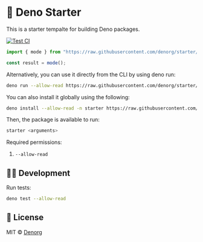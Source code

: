 # 🏁 Deno Starter

This is a starter tempalte for building Deno packages.

[![Test CI](https://github.com/denorg/starter/workflows/Test%20CI/badge.svg)](https://github.com/denorg/starter/actions)

```ts
import { mode } from "https://raw.githubusercontent.com/denorg/starter/master/mod.ts";

const result = mode();
```

Alternatively, you can use it directly from the CLI by using deno run:

```bash
deno run --allow-read https://raw.githubusercontent.com/denorg/starter/master/cli.ts <arguments>
```

You can also install it globally using the following:

```bash
deno install --allow-read -n starter https://raw.githubusercontent.com/denorg/starter/master/cli.ts
```

Then, the package is available to run:

```bash
starter <arguments>
```

Required permissions:

1. `--allow-read`

## 👩‍💻 Development

Run tests:

```bash
deno test --allow-read
```

## 📄 License

MIT © [Denorg](https://den.org.in)
